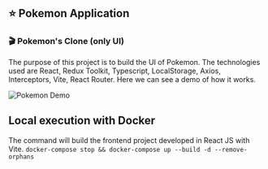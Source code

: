 ## ⭐ Pokemon Application

### 🎬 Pokemon's Clone (only UI)
The purpose of this project is to build the UI of Pokemon. The technologies used are React, Redux Toolkit, Typescript, LocalStorage, Axios, Interceptors, Vite, React Router.
Here we can see a demo of how it works.

![Pokemon Demo](demo.gif?raw=true "Pokemon Demo")


## Local execution with Docker
 The command will build the frontend project developed in React JS with Vite.
`docker-compose stop && docker-compose up --build -d --remove-orphans`
